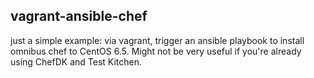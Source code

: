 vagrant-ansible-chef
--------------

just a simple example: via vagrant, trigger an ansible playbook to install omnibus chef to CentOS 6.5. Might not be very useful if you're already using ChefDK and Test Kitchen.

